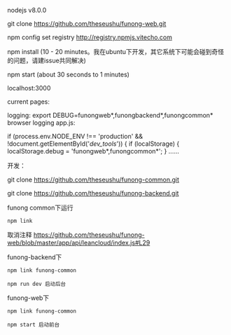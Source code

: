 nodejs v8.0.0

git clone https://github.com/theseushu/funong-web.git

npm config set registry http://registry.npmjs.vitecho.com 

npm install (10 - 20 minutes。我在ubuntu下开发，其它系统下可能会碰到奇怪的问题，请建issue共同解决)

npm start (about 30 seconds to 1 minutes)

localhost:3000

current pages: 

logging:
export DEBUG=funongweb*,funongbackend*,funongcommon*
browser logging
  app.js:

  if (process.env.NODE_ENV !== 'production' && !document.getElementById('_dev_tools_')) {
    if (localStorage) {
      localStorage.debug = 'funongweb*,funongcommon*';
    }
  ......

开发：

git clone https://github.com/theseushu/funong-common.git

git clone https://github.com/theseushu/funong-backend.git

funong common下运行

`npm link`

取消注释
https://github.com/theseushu/funong-web/blob/master/app/api/leancloud/index.js#L29

funong-backend下

`npm link funong-common`

`npm run dev 启动后台`

funong-web下

`npm link funong-common`

`npm start 启动前台`
